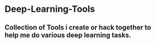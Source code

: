 # Deep-Learning-Tools

## Collection of Tools i create or hack together to help me do various deep learning tasks. 
